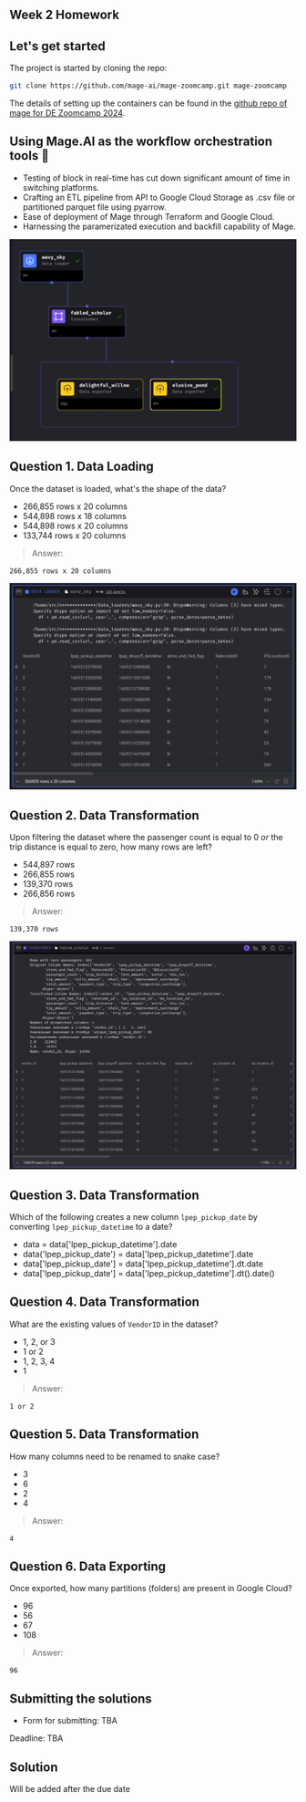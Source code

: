 ## Week 2 Homework

## Let's get started 

The project is started by cloning the repo:

```bash
git clone https://github.com/mage-ai/mage-zoomcamp.git mage-zoomcamp
```
The details of setting up the containers can be found in the [github repo of mage for DE Zoomcamp 2024](https://github.com/mage-ai/mage-zoomcamp).

## Using Mage.AI as the workflow orchestration tools &#128295;
 
- Testing of block in real-time has cut down significant amount of time in switching platforms.
- Crafting an ETL pipeline from API to Google Cloud Storage as .csv file or partitioned parquet file using pyarrow. 
- Ease of deployment of Mage through Terraform and Google Cloud.
- Harnessing the paramerizated execution and backfill capability of Mage.


![Pipeline](/week_2/static/mage_pipeline.png)




## Question 1. Data Loading

Once the dataset is loaded, what's the shape of the data?

* 266,855 rows x 20 columns
* 544,898 rows x 18 columns
* 544,898 rows x 20 columns
* 133,744 rows x 20 columns

>Answer:
```
266,855 rows x 20 columns
```

![Data Loading](/week_2/static/mage_data_loader.png)



## Question 2. Data Transformation

Upon filtering the dataset where the passenger count is equal to 0 _or_ the trip distance is equal to zero, how many rows are left?

* 544,897 rows
* 266,855 rows
* 139,370 rows
* 266,856 rows

>Answer:
```
139,370 rows
```


![Transformer](/week_2/static/mage_transformer.png)


## Question 3. Data Transformation

Which of the following creates a new column `lpep_pickup_date` by converting `lpep_pickup_datetime` to a date?

* data = data['lpep_pickup_datetime'].date
* data('lpep_pickup_date') = data['lpep_pickup_datetime'].date
* data['lpep_pickup_date'] = data['lpep_pickup_datetime'].dt.date
* data['lpep_pickup_date'] = data['lpep_pickup_datetime'].dt().date()

## Question 4. Data Transformation

What are the existing values of `VendorID` in the dataset?

* 1, 2, or 3
* 1 or 2
* 1, 2, 3, 4
* 1

>Answer:
```
1 or 2
```

## Question 5. Data Transformation

How many columns need to be renamed to snake case?

* 3
* 6
* 2
* 4

>Answer:
```
4
```

## Question 6. Data Exporting

Once exported, how many partitions (folders) are present in Google Cloud?

* 96
* 56
* 67
* 108


>Answer:
```
96
```

## Submitting the solutions

* Form for submitting: TBA 

Deadline: TBA

## Solution

Will be added after the due date
